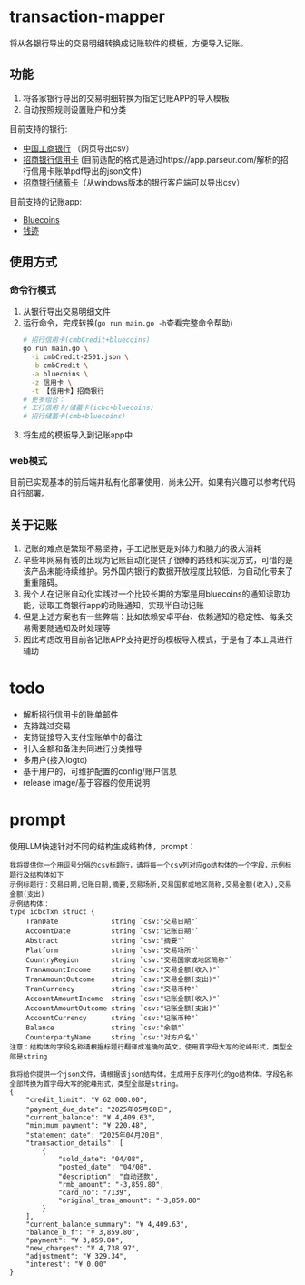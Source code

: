 # transaction-mapper

将从各银行导出的交易明细转换成记账软件的模板，方便导入记账。

## 功能

1. 将各家银行导出的交易明细转换为指定记账APP的导入模板
2. 自动按照规则设置账户和分类

目前支持的银行:

- [中国工商银行](https://mybank.icbc.com.cn/icbc/newperbank/perbank3/frame/frame_index.jsp) （网页导出csv）
- [招商银行信用卡](https://www.cmbchina.com/) (目前适配的格式是通过https://app.parseur.com/解析的招行信用卡账单pdf导出的json文件)
- [招商银行储蓄卡](https://www.cmbchina.com/)（从windows版本的银行客户端可以导出csv）

目前支持的记账app:

- [Bluecoins](https://www.bluecoinsapp.com/)
- [钱迹](https://www.qianjiapp.com/)

## 使用方式

### 命令行模式
1. 从银行导出交易明细文件
2. 运行命令，完成转换(`go run main.go -h`查看完整命令帮助)
    ```bash
    # 招行信用卡(cmbCredit+bluecoins)
    go run main.go \
      -i cmbCredit-2501.json \
      -b cmbCredit \
      -a bluecoins \
      -z 信用卡 \
      -t 【信用卡】招商银行
    # 更多组合：
    # 工行信用卡/储蓄卡(icbc+bluecoins)
    # 招行储蓄卡(cmb+bluecoins)
    ```
3. 将生成的模板导入到记账app中

### web模式

目前已实现基本的前后端并私有化部署使用，尚未公开。如果有兴趣可以参考代码自行部署。

## 关于记账

1. 记账的难点是繁琐不易坚持，手工记账更是对体力和脑力的极大消耗
2. 早些年网易有钱的出现为记账自动化提供了很棒的路线和实现方式，可惜的是该产品未能持续维护。另外国内银行的数据开放程度比较低，为自动化带来了重重阻碍。
3. 我个人在记账自动化实践过一个比较长期的方案是用bluecoins的通知读取功能，读取工商银行app的动账通知，实现半自动记账
4. 但是上述方案也有一些弊端：比如依赖安卓平台、依赖通知的稳定性、每条交易需要随通知及时处理等
5. 因此考虑改用目前各记账APP支持更好的模板导入模式，于是有了本工具进行辅助

# todo

- 解析招行信用卡的账单邮件
- 支持跳过交易
- 支持链接导入支付宝账单中的备注
- 引入金额和备注共同进行分类推导
- 多用户(接入logto)
- 基于用户的，可维护配置的config/账户信息
- release image/基于容器的使用说明

# prompt

使用LLM快速针对不同的结构生成结构体，prompt：

```text
我将提供你一个用逗号分隔的csv标题行，请将每一个csv列对应go结构体的一个字段，示例标题行及结构体如下
示例标题行：交易日期,记账日期,摘要,交易场所,交易国家或地区简称,交易金额(收入),交易金额(支出)
示例结构体：
type icbcTxn struct {
	TranDate             string `csv:"交易日期"`
	AccountDate          string `csv:"记账日期"`
	Abstract             string `csv:"摘要"`
	Platform             string `csv:"交易场所"`
	CountryRegion        string `csv:"交易国家或地区简称"`
	TranAmountIncome     string `csv:"交易金额(收入)"`
	TranAmountOutcome    string `csv:"交易金额(支出)"`
	TranCurrency         string `csv:"交易币种"`
	AccountAmountIncome  string `csv:"记账金额(收入)"`
	AccountAmountOutcome string `csv:"记账金额(支出)"`
	AccountCurrency      string `csv:"记账币种"`
	Balance              string `csv:"余额"`
	CounterpartyName     string `csv:"对方户名"`
注意：结构体的字段名称请根据标题行翻译成准确的英文，使用首字母大写的驼峰形式，类型全部是string
```

```text
我将给你提供一个json文件，请根据该json结构体，生成用于反序列化的go结构体。字段名称全部转换为首字母大写的驼峰形式，类型全部是string。
{
    "credit_limit": "¥ 62,000.00",
    "payment_due_date": "2025年05月08日",
    "current_balance": "¥ 4,409.63",
    "minimum_payment": "¥ 220.48",
    "statement_date": "2025年04月20日",
    "transaction_details": [
        {
            "sold_date": "04/08",
            "posted_date": "04/08",
            "description": "自动还款",
            "rmb_amount": "-3,859.80",
            "card_no": "7139",
            "original_tran_amount": "-3,859.80"
        }
    ],
    "current_balance_summary": "¥ 4,409.63",
    "balance_b_f": "¥ 3,859.80",
    "payment": "¥ 3,859.80",
    "new_charges": "¥ 4,738.97",
    "adjustment": "¥ 329.34",
    "interest": "¥ 0.00"
}
```
